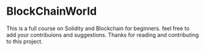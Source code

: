 # BlockChainWorld
This is a full course on Solidity and Blockchain for beginners.
feel free to add your contribuions and suggestions.
Thanks for reading and contributing to this project.
 
